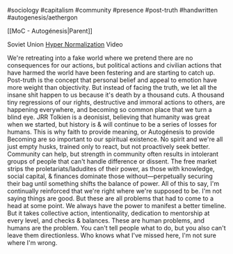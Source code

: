 #sociology #capitalism #community #presence #post-truth #handwritten #autogenesis/aethergon 

[[MoC - Autogénesis|Parent]]

 Soviet Union [Hyper Normalization](https://www.bbc.co.uk/iplayer/episode/p04b183c/hypernormalisation) Video

We're retreating into a fake world where we pretend there are no consequences for our actions, but political actions and civilian actions that have harmed the world have been festering and are starting to catch up. Post-truth is the concept that personal belief and appeal to emotion have more weight than objectivity. But instead of facing the truth, we let all the insane shit happen to us because it's death by a thousand cuts. A thousand tiny regressions of our rights, destructive and immoral actions to others, are happening everywhere, and becoming so common place that we turn a blind eye. JRR Tolkien is a deonisist, believing that humanity was great when we started, but history is & will continue to be a series of losses for humans. This is why faith to provide meaning, or Autogénesis to provide Becoming are so important to our spiritual existence. No spirit and we're all just empty husks, trained only to react, but not proactively seek better. Community can help, but strength in community often results in intolerant groups of people that can't handle difference or dissent. The free market strips the proletariats/ladudites of their power, as those with knowledge, social capital, & finances dominate those without—perpetually securing their bag until something shifts the balance of power. All of this to say, I'm continually reinforced that we're right where we're supposed to be. I'm not saying things are good. But these are all problems that had to come to a head at some point. We always have the power to manifest a better timeline. But it takes collective action, intentionality, dedication to mentorship at every level, and checks & balances. These are human problems, and humans are the problem. You can't tell people what to do, but you also can't leave them directionless. Who knows what I've missed here, I'm not sure where I'm wrong.
